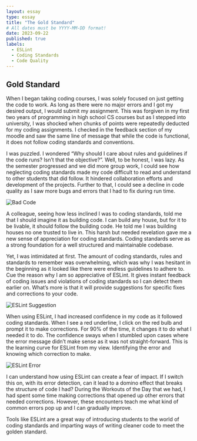 ```yaml
---
layout: essay
type: essay
title: "The Gold Standard"
# All dates must be YYYY-MM-DD format!
date: 2023-09-22
published: true
labels:
  - ESLint
  - Coding Standards
  - Code Quality
---
```


## Gold Standard

When I began taking coding courses, I was solely focused on just getting the code to work. As long as there were no major errors and I got my desired output, I would submit my assignment. This was forgiven in my first two years of programming in high school CS courses but as I stepped into university, I was shocked when chunks of points were repeatedly deducted for my coding assignments. I checked in the feedback section of my moodle and saw the same line of message that while the code is functional, it does not follow coding standards and conventions.

I was puzzled. I wondered “Why should I care about rules and guidelines if the code runs? Isn’t that the objective?”. Well, to be honest, I was lazy. As the semester progressed and we did more group work, I could see how neglecting coding standards made my code difficult to read and understand to other students that did follow. It hindered collaboration efforts and development of the projects. Further to that, I could see a decline in code quality as I saw more bugs and errors that I had to fix during run time.

![Bad Code](https://static1.smartbear.co/smartbear/media/blog/wp/4045408.jpg)

A colleague, seeing how less inclined I was to coding standards, told me that I should imagine it as building code. I can build any house, but for it to be livable, it should follow the building code. He told me I was building houses no one trusted to live in. This harsh but needed revelation gave me a new sense of appreciation for coding standards. Coding standards serve as a strong foundation for a well structured and maintainable codebase.

Yet, I was intimidated at first. The amount of coding standards, rules and standards to remember was overwhelming, which was why I was hesitant in the beginning as it looked like there were endless guidelines to adhere to. Cue the reason why I am so appreciative of ESLint. It gives instant feedback of coding issues and violations of coding standards so I can detect them earlier on. What’s more is that it will provide suggestions for specific fixes and corrections to your code.

![ESLint Suggestion](https://i.stack.imgur.com/fYbaE.png)

When using ESLint, I had increased confidence in my code as it followed coding standards. When I see a red underline, I click on the red bulb and prompt it to make corrections. For 90% of the time, it changes it to do what I needed it to do. The confidence sways when I stumbled upon cases where the error message didn’t make sense as it was not straight-forward. This is the learning curve for ESLint from my view. Identifying the error and knowing which correction to make.

![ESLint Error](https://blog.theodo.com/static/45912ba0518dffd7561a264ba8be4276/50383/eslint-fix.png)

I can understand how using ESLint can create a fear of impact. If I switch this on, with its error detection, can it lead to a domino effect that breaks the structure of code I had? During the Workouts of the Day that we had, I had spent some time making corrections that opened up other errors that needed corrections. However, these encounters teach me what kind of common errors pop up and I can gradually improve.

Tools like ESLint are a great way of introducing students to the world of coding standards and imparting ways of writing cleaner code to meet the golden standard.
